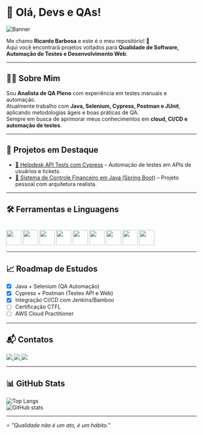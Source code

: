 # 👋 Olá, Devs e QAs!  

![Banner](https://via.placeholder.com/1200x300.png?text=Ricardo+Barbosa+-+QA+Automation)  

Me chamo **Ricardo Barbosa** e este é o meu repositório! 🚀  
Aqui você encontrará projetos voltados para **Qualidade de Software, Automação de Testes e Desenvolvimento Web**.  

---

## 👨‍💻 Sobre Mim  
Sou **Analista de QA Pleno** com experiência em testes manuais e automação.  
Atualmente trabalho com **Java, Selenium, Cypress, Postman e JUnit**, aplicando metodologias ágeis e boas práticas de QA.  
Sempre em busca de aprimorar meus conhecimentos em **cloud, CI/CD e automação de testes**.  

---

## 🚀 Projetos em Destaque  
- [🔗 Helpdesk API Tests com Cypress](https://github.com/Ricardobarbosa999/helpdesk-api-cypress) – Automação de testes em APIs de usuários e tickets.  
- [🔗 Sistema de Controle Financeiro em Java (Spring Boot)](link-do-repo) – Projeto pessoal com arquitetura realista.  

---

## 🛠️ Ferramentas e Linguagens  

<div style="display: inline_block"><br>
<img loading="lazy" src="https://cdn.jsdelivr.net/gh/devicons/devicon/icons/git/git-original.svg" width="40" height="40"/>  
<img loading="lazy" src="https://cdn.jsdelivr.net/gh/devicons/devicon/icons/selenium/selenium-original.svg" width="40" height="40"/>  
<img loading="lazy" src="https://cdn.jsdelivr.net/gh/devicons/devicon/icons/cypressio/cypressio-original.svg" width="40" height="40"/>  
<img loading="lazy" src="https://cdn.jsdelivr.net/gh/devicons/devicon/icons/postman/postman-original.svg" width="40" height="40"/>  
<img loading="lazy" src="https://cdn.jsdelivr.net/gh/devicons/devicon/icons/java/java-original.svg" width="40" height="40"/>  
<img loading="lazy" src="https://cdn.jsdelivr.net/gh/devicons/devicon/icons/junit/junit-original-wordmark.svg" width="40" height="40"/>  
<img loading="lazy" src="https://cdn.jsdelivr.net/gh/devicons/devicon/icons/html5/html5-original.svg" width="40" height="40"/>  
<img loading="lazy" src="https://cdn.jsdelivr.net/gh/devicons/devicon/icons/css3/css3-original.svg" width="40" height="40"/>  
<img loading="lazy" src="https://cdn.jsdelivr.net/gh/devicons/devicon/icons/javascript/javascript-original.svg" width="40" height="40"/>  
</div>  

---

## 📈 Roadmap de Estudos  
- [x] Java + Selenium (QA Automação)  
- [x] Cypress + Postman (Testes API e Web)  
- [x] Integração CI/CD com Jenkins/Bamboo  
- [ ] Certificação CTFL  
- [ ] AWS Cloud Practitioner  

---

## 📬 Contatos  

<div>         
<a href="https://www.instagram.com/r.barbosa999?igsh=MXc3bW9saThpemNjdA==" target="_blank">
  <img loading="lazy" src="https://img.shields.io/badge/-Instagram-%23E4405F?style=for-the-badge&logo=instagram&logoColor=white"/>
</a>
<a href="mailto:ricardobarbosa999@gmail.com" target="_blank">
  <img loading="lazy" src="https://img.shields.io/badge/Gmail-D14836?style=for-the-badge&logo=gmail&logoColor=white"/>
</a>
<a href="https://www.linkedin.com/in/ricardo-barbosa-6a115010b/" target="_blank">
  <img loading="lazy" src="https://img.shields.io/badge/-LinkedIn-%230077B5?style=for-the-badge&logo=linkedin&logoColor=white"/>
</a>   
</div>  

---

## 📊 GitHub Stats  

![Top Langs](https://github-readme-stats.vercel.app/api/top-langs/?username=Ricardobarbosa999&layout=compact&theme=dracula)  
![GitHub stats](https://github-readme-stats.vercel.app/api?username=Ricardobarbosa999&show_icons=true&theme=dracula)  

---

⭐️ *"Qualidade não é um ato, é um hábito."*  
